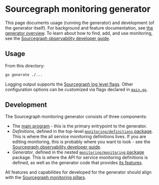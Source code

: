 # Sourcegraph monitoring generator

This page documents usage (running the generator) and development (of the generator itself).
For background and feature documentation, see [the generator overview](https://docs-legacy.sourcegraph.com/dev/background-information/observability/monitoring-generator).
To learn about how to find, add, and use monitoring, see the [Sourcegraph observability developer guide](https://docs-legacy.sourcegraph.com/dev/background-information/observability).

## Usage

From this directory:

```sh
go generate ./...
```

Logging output supports the [Sourcegraph log level flags](https://sourcegraph.com/docs/admin/observability/logs).
Other configuration options can be customized via flags declared in [`main.go`](./main.go).

## Development

The Sourcegraph monitoring generator consists of three components:

- The [main program](./main.go) - this is the primary entrypoint to the generator.
- _Definitions_, defined in the top-level [`monitoring/definitions` package](./definitions/).
  This is where the all service monitoring definitions lives.
  If you are editing monitoring, this is probably where you want to look - see the [Sourcegraph observability developer guide](https://docs-legacy.sourcegraph.com/dev/background-information/observability).
- _Generator_, defined in the nested [`monitoring/monitoring` package](./monitoring/README.md) package.
  This is where the API for service monitoring definitions is defined, as well as the generator code that provides [its features](https://docs-legacy.sourcegraph.com/dev/background-information/observability/monitoring-generator#features).

All features and capabilities for developed for the generator should align with the [Sourcegraph monitoring pillars](https://handbook.sourcegraph.com/engineering/observability/monitoring_pillars).
